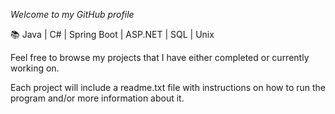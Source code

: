 *Welcome to my GitHub profile*

📚 Java | C# | Spring Boot | ASP.NET | SQL | Unix

Feel free to browse my projects that I have either completed or currently working on.

Each project will include a readme.txt file with instructions on how to run the program and/or more information about it.

<!---
PT-11/PT-11 is a ✨ special ✨ repository because its `README.md` (this file) appears on your GitHub profile.
You can click the Preview link to take a look at your changes.
--->
